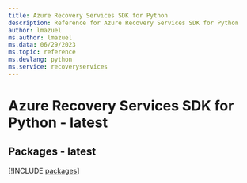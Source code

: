 ```yaml
---
title: Azure Recovery Services SDK for Python
description: Reference for Azure Recovery Services SDK for Python
author: lmazuel
ms.author: lmazuel
ms.data: 06/29/2023
ms.topic: reference
ms.devlang: python
ms.service: recoveryservices
---
```

# Azure Recovery Services SDK for Python - latest
## Packages - latest
[!INCLUDE [packages](recovery-services-index.md)]